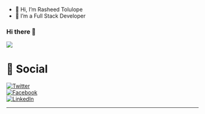 - 👋 Hi, I’m Rasheed Tolulope
- 👀 I’m a Full Stack Developer


### Hi there 👋

![](https://komarev.com/ghpvc/?username=rasheed124)

<h1>💬 Social</h1>

[![Twitter](https://img.shields.io/badge/Twitter-%231DA1F2.svg?style=for-the-badge&logo=Twitter&logoColor=white)](https://twitter.com/Rasheeddev)  
[![Facebook](https://img.shields.io/badge/Facebook-%231877F2.svg?style=for-the-badge&logo=Facebook&logoColor=white)](https://www.facebook.com/rashedtolulope)  
[![LinkedIn](https://img.shields.io/badge/LinkedIn-%230077B5.svg?style=for-the-badge&logo=LinkedIn&logoColor=white)](https://www.linkedin.com/in/rasheed-tolulope)


<hr/>


